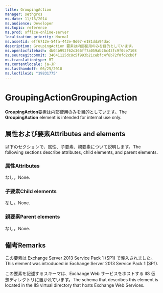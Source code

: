 ```yaml
---
title: GroupingAction
manager: sethgros
ms.date: 11/16/2014
ms.audience: Developer
ms.topic: reference
ms.prod: office-online-server
localization_priority: Normal
ms.assetid: eff6712e-54fa-442e-8d07-e181dda94dac
description: GroupingAction 要素は内部使用のみを目的としています。
ms.openlocfilehash: 4b04b992f62c366ff7a059ab26c43fc9f0ce7108
ms.sourcegitcommit: 34041125dc8c5f993b21cebfc4f8b72f0fd2cb6f
ms.translationtype: MT
ms.contentlocale: ja-JP
ms.lasthandoff: 06/25/2018
ms.locfileid: "19831775"
---
```

# <a name="groupingaction"></a><span data-ttu-id="9f759-103">GroupingAction</span><span class="sxs-lookup"><span data-stu-id="9f759-103">GroupingAction</span></span>

<span data-ttu-id="9f759-104">**GroupingAction**要素は内部使用のみを目的としています。</span><span class="sxs-lookup"><span data-stu-id="9f759-104">The **GroupingAction** element is intended for internal use only.</span></span> 

## <a name="attributes-and-elements"></a><span data-ttu-id="9f759-105">属性および要素</span><span class="sxs-lookup"><span data-stu-id="9f759-105">Attributes and elements</span></span>

<span data-ttu-id="9f759-106">以下のセクションで、属性、子要素、親要素について説明します。</span><span class="sxs-lookup"><span data-stu-id="9f759-106">The following sections describe attributes, child elements, and parent elements.</span></span>
  
### <a name="attributes"></a><span data-ttu-id="9f759-107">属性</span><span class="sxs-lookup"><span data-stu-id="9f759-107">Attributes</span></span>

<span data-ttu-id="9f759-108">なし。</span><span class="sxs-lookup"><span data-stu-id="9f759-108">None.</span></span>
  
### <a name="child-elements"></a><span data-ttu-id="9f759-109">子要素</span><span class="sxs-lookup"><span data-stu-id="9f759-109">Child elements</span></span>

<span data-ttu-id="9f759-110">なし。</span><span class="sxs-lookup"><span data-stu-id="9f759-110">None.</span></span>
  
### <a name="parent-elements"></a><span data-ttu-id="9f759-111">親要素</span><span class="sxs-lookup"><span data-stu-id="9f759-111">Parent elements</span></span>

<span data-ttu-id="9f759-112">なし。</span><span class="sxs-lookup"><span data-stu-id="9f759-112">None.</span></span>
  
## <a name="remarks"></a><span data-ttu-id="9f759-113">備考</span><span class="sxs-lookup"><span data-stu-id="9f759-113">Remarks</span></span>

<span data-ttu-id="9f759-114">この要素は Exchange Server 2013 Service Pack 1 (SP1) で導入されました。</span><span class="sxs-lookup"><span data-stu-id="9f759-114">This element was introduced in Exchange Server 2013 Service Pack 1 (SP1).</span></span>
  
<span data-ttu-id="9f759-115">この要素を記述するスキーマは、Exchange Web サービスをホストする IIS 仮想ディレクトリに置かれています。</span><span class="sxs-lookup"><span data-stu-id="9f759-115">The schema that describes this element is located in the IIS virtual directory that hosts Exchange Web Services.</span></span>
  

